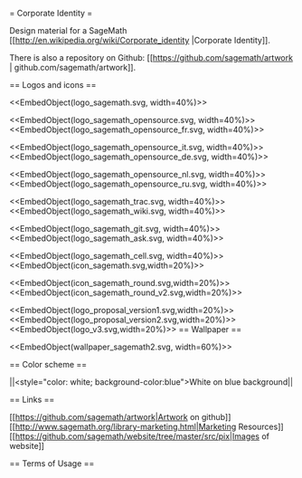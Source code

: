 = Corporate Identity =

Design material for a SageMath [[http://en.wikipedia.org/wiki/Corporate_identity |Corporate Identity]].

There is also a repository on Github: [[https://github.com/sagemath/artwork | github.com/sagemath/artwork]].

== Logos and icons ==

<<EmbedObject(logo_sagemath.svg, width=40%)>>

<<EmbedObject(logo_sagemath_opensource.svg, width=40%)>><<EmbedObject(logo_sagemath_opensource_fr.svg, width=40%)>>

<<EmbedObject(logo_sagemath_opensource_it.svg, width=40%)>><<EmbedObject(logo_sagemath_opensource_de.svg, width=40%)>>

<<EmbedObject(logo_sagemath_opensource_nl.svg, width=40%)>><<EmbedObject(logo_sagemath_opensource_ru.svg, width=40%)>>

<<EmbedObject(logo_sagemath_trac.svg, width=40%)>><<EmbedObject(logo_sagemath_wiki.svg, width=40%)>>

<<EmbedObject(logo_sagemath_git.svg, width=40%)>><<EmbedObject(logo_sagemath_ask.svg, width=40%)>>

<<EmbedObject(logo_sagemath_cell.svg, width=40%)>><<EmbedObject(icon_sagemath.svg,width=20%)>>

<<EmbedObject(icon_sagemath_round.svg,width=20%)>><<EmbedObject(icon_sagemath_round_v2.svg,width=20%)>>

<<EmbedObject(logo_proposal_version1.svg,width=20%)>><<EmbedObject(logo_proposal_version2.svg,width=20%)>>
<<EmbedObject(logo_v3.svg,width=20%)>>
== Wallpaper ==

<<EmbedObject(wallpaper_sagemath2.svg, width=60%)>>

== Color scheme ==

||<style="color: white; background-color:blue">White on blue background||

== Links ==

[[https://github.com/sagemath/artwork|Artwork on github]]
[[http://www.sagemath.org/library-marketing.html|Marketing Resources]]
[[https://github.com/sagemath/website/tree/master/src/pix|Images of website]]

== Terms of Usage ==

